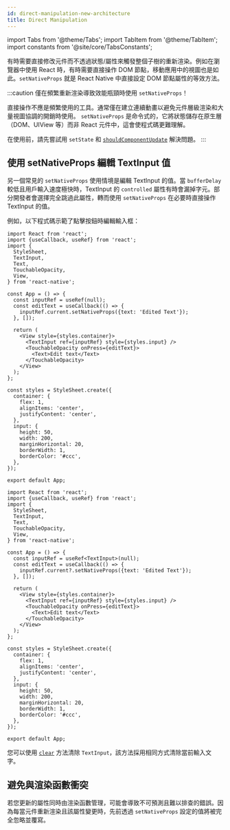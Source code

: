 ```yaml
---
id: direct-manipulation-new-architecture
title: Direct Manipulation
---
```


import Tabs from '@theme/Tabs'; import TabItem from '@theme/TabItem'; import constants from '@site/core/TabsConstants';

有時需要直接修改元件而不透過狀態/屬性來觸發整個子樹的重新渲染。例如在瀏覽器中使用 React 時，有時需要直接操作 DOM 節點，移動應用中的視圖也是如此。`setNativeProps` 就是 React Native 中直接設定 DOM 節點屬性的等效方法。

:::caution
僅在頻繁重新渲染導致效能瓶頸時使用 `setNativeProps`！

直接操作不應是頻繁使用的工具。通常僅在建立連續動畫以避免元件層級渲染和大量視圖協調的開銷時使用。
`setNativeProps` 是命令式的，它將狀態儲存在原生層（DOM、UIView 等）而非 React 元件中，這會使程式碼更難理解。

在使用前，請先嘗試用 `setState` 和 [`shouldComponentUpdate`](https://reactjs.org/docs/optimizing-performance.html#shouldcomponentupdate-in-action) 解決問題。
:::

## 使用 setNativeProps 編輯 TextInput 值

另一個常見的 `setNativeProps` 使用情境是編輯 TextInput 的值。當 `bufferDelay` 較低且用戶輸入速度極快時，TextInput 的 `controlled` 屬性有時會漏掉字元。部分開發者會選擇完全跳過此屬性，轉而使用 `setNativeProps` 在必要時直接操作 TextInput 的值。

例如，以下程式碼示範了點擊按鈕時編輯輸入框：

<Tabs groupId="language" queryString defaultValue={constants.defaultSnackLanguage} values={constants.snackLanguages}>
<TabItem value="javascript">

```SnackPlayer name=setNativeProps%20on%20TextInput&ext=js
import React from 'react';
import {useCallback, useRef} from 'react';
import {
  StyleSheet,
  TextInput,
  Text,
  TouchableOpacity,
  View,
} from 'react-native';

const App = () => {
  const inputRef = useRef(null);
  const editText = useCallback(() => {
    inputRef.current.setNativeProps({text: 'Edited Text'});
  }, []);

  return (
    <View style={styles.container}>
      <TextInput ref={inputRef} style={styles.input} />
      <TouchableOpacity onPress={editText}>
        <Text>Edit text</Text>
      </TouchableOpacity>
    </View>
  );
};

const styles = StyleSheet.create({
  container: {
    flex: 1,
    alignItems: 'center',
    justifyContent: 'center',
  },
  input: {
    height: 50,
    width: 200,
    marginHorizontal: 20,
    borderWidth: 1,
    borderColor: '#ccc',
  },
});

export default App;
```

</TabItem>
<TabItem value="typescript">

```SnackPlayer name=Clear%20text&ext=tsx
import React from 'react';
import {useCallback, useRef} from 'react';
import {
  StyleSheet,
  TextInput,
  Text,
  TouchableOpacity,
  View,
} from 'react-native';

const App = () => {
  const inputRef = useRef<TextInput>(null);
  const editText = useCallback(() => {
    inputRef.current?.setNativeProps({text: 'Edited Text'});
  }, []);

  return (
    <View style={styles.container}>
      <TextInput ref={inputRef} style={styles.input} />
      <TouchableOpacity onPress={editText}>
        <Text>Edit text</Text>
      </TouchableOpacity>
    </View>
  );
};

const styles = StyleSheet.create({
  container: {
    flex: 1,
    alignItems: 'center',
    justifyContent: 'center',
  },
  input: {
    height: 50,
    width: 200,
    marginHorizontal: 20,
    borderWidth: 1,
    borderColor: '#ccc',
  },
});

export default App;
```

</TabItem>
</Tabs>

您可以使用 [`clear`](../textinput#clear) 方法清除 `TextInput`，該方法採用相同方式清除當前輸入文字。

## 避免與渲染函數衝突

若您更新的屬性同時由渲染函數管理，可能會導致不可預測且難以排查的錯誤。因為每當元件重新渲染且該屬性變更時，先前透過 `setNativeProps` 設定的值將被完全忽略並覆寫。